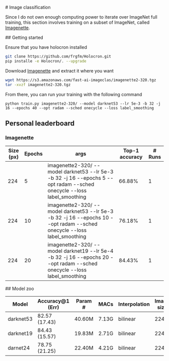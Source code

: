 # Image classification

Since I do not own enough computing power to iterate over ImageNet full training, this section involves training on a subset of ImageNet, called [Imagenette](https://github.com/fastai/imagenette).

## Getting started

Ensure that you have holocron installed

```bash
git clone https://github.com/frgfm/Holocron.git
pip installe -e Holocron/. --upgrade
```

Download [Imagenette](https://s3.amazonaws.com/fast-ai-imageclas/imagenette2-320.tgz) and extract it where you want

```bash
wget https://s3.amazonaws.com/fast-ai-imageclas/imagenette2-320.tgz
tar -xvzf imagenette2-320.tgz
```

From there, you can run your training with the following command

```
python train.py imagenette2-320/ --model darknet53 --lr 5e-3 -b 32 -j 16 --epochs 40 --opt radam --sched onecycle --loss label_smoothing
```



## Personal leaderboard

### Imagenette

| Size (px) | Epochs | args                                                         | Top-1 accuracy | # Runs |
| --------- | ------ | ------------------------------------------------------------ | -------------- | ------ |
| 224       | 5      | imagenette2-320/ --model darknet53 --lr 5e-3 -b 32 -j 16 --epochs 5 --opt radam --sched onecycle --loss label_smoothing | 66.88%         | 1      |
| 224       | 10     | imagenette2-320/ --model darknet53 --lr 5e-3 -b 32 -j 16 --epochs 10 --opt radam --sched onecycle --loss label_smoothing | 76.18%         | 1      |
| 224       | 20     | imagenette2-320/ --model darknet19 --lr 5e-4 -b 32 -j 16 --epochs 20 --opt radam --sched onecycle --loss label_smoothing | 84.43%         | 1      |



## Model zoo

| Model     | Accuracy@1 (Err) | Param # | MACs  | Interpolation | Image size |
| --------- | ---------------- | ------- | ----- | ------------- | ---------- |
| darknet53 | 82.57 (17.43)    | 40.60M  | 7.13G | bilinear      | 224        |
| darknet19 | 84.43 (15.57)    | 19.83M  | 2.71G | bilinear      | 224        |
| darnet24  | 78.75 (21.25)    | 22.40M  | 4.21G | bilinear      | 224        |

